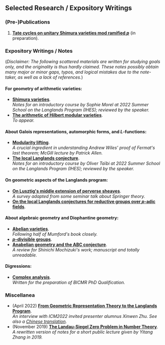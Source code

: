 ## Selected Research / Expository Writings

### (Pre-)Publications

1. [**Tate cycles on unitary Shimura varieties mod ramified _p_**]() (in preparation).




### Expository Writings / Notes

(_Disclaimer: The following scattered materials are written for studying goals only, and the originality is thus hardly claimed. These notes possibly obtain many major or minor gaps, typos, and logical mistakes due to the note-taker, as well as a lack of references._)

#### For geometry of arithmetic varieties:

- [**Shimura varieties**](./blurbs/Shvar.pdf). <br/>
 _Notes for an introductory course by Sophie Morel at 2022 Summer School on the Langlands Program (IHES); reviewed by the speaker._
- [**The arithmetic of Hilbert modular varieties**](./blurbs/Hilb.pdf). <br/>
 _To appear._


#### About Galois representations, automorphic forms, and _L_-functions:

- [**Modularity lifting**](./blurbs/modlift.pdf). <br/>
 _A crucial ingredient in understanding Andrew Wiles' proof of Fermat's last theorem; McGill lecture by Patrick Allen._
- [**The local Langlands conjecture**](./blurbs/LLC.pdf). <br/>
 _Notes for an introductory course by Oliver Taïbi at 2022 Summer School on the Langlands Program (IHES); reviewed by the speaker._



#### On geometric aspects of the Langlands program:

- [**On Lusztig's middle extension of perverse sheaves**](./blurbs/MidExt.pdf). <br/>
 _A survey adapted from some seminar talk about Springer theory._
- [**On the local Langlands conjectures for reductive groups over _p_-adic fields**]().

#### About algebraic geometry and Diophantine geometry:

- [**Abelian varieties**](./blurbs/AV2022.pdf). <br/>
 _Following half of Mumford's book closely._
- [**_p_-divisible groups**]().
- [**Anabelian geometry and the ABC conjecture**](./blurbs/AAGABC.pdf). <br/>
 _A review for Shinichi Mochizuki's work; manuscript and totally unreadable._

#### Digressions:

- [**Complex analysis**](./blurbs/complex.pdf). <br/>
 _Written for the preparation of BICMR PhD Qualification._






### Miscellanea

- (April 2022) [**From Geometric Representation Theory to the Langlands Program**](./miscellanea/Zhu-interview-en.pdf). <br/>
 _An interview with ICM2022 invited presenter alumnus Xinwen Zhu. See also a [Chinese translation](./miscellanea/Zhu-interview-ch.pdf)._
- (November 2019) [**The Landau-Siegel Zero Problem in Number Theory**](./miscellanea/Landau-Siegel.pdf). <br/>
 _A rewritten version of notes for a short public lecture given by Yitang Zhang in 2019._
  
